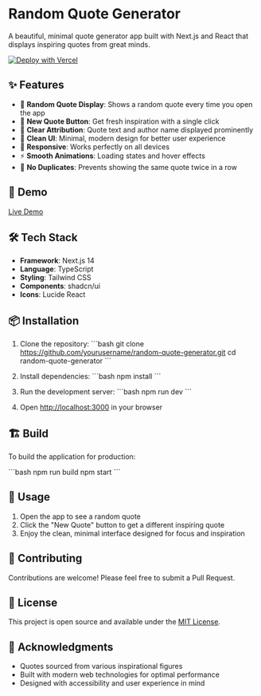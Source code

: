 # Random Quote Generator

A beautiful, minimal quote generator app built with Next.js and React that displays inspiring quotes from great minds.

[![Deploy with Vercel](https://vercel.com/button)](https://vercel.com/new/clone?repository-url=https%3A%2F%2Fgithub.com%2Fyourusername%2Frandom-quote-generator&project-name=random-quote-generator&repository-name=random-quote-generator)

## ✨ Features

- 🎯 **Random Quote Display**: Shows a random quote every time you open the app
- 🔄 **New Quote Button**: Get fresh inspiration with a single click
- 👤 **Clear Attribution**: Quote text and author name displayed prominently
- 🎨 **Clean UI**: Minimal, modern design for better user experience
- 📱 **Responsive**: Works perfectly on all devices
- ⚡ **Smooth Animations**: Loading states and hover effects
- 🚫 **No Duplicates**: Prevents showing the same quote twice in a row

## 🚀 Demo

[Live Demo](https://your-deployed-app-url.vercel.app)

## 🛠️ Tech Stack

- **Framework**: Next.js 14
- **Language**: TypeScript
- **Styling**: Tailwind CSS
- **Components**: shadcn/ui
- **Icons**: Lucide React

## 📦 Installation

1. Clone the repository:
   \`\`\`bash
   git clone https://github.com/yourusername/random-quote-generator.git
   cd random-quote-generator
   \`\`\`

2. Install dependencies:
   \`\`\`bash
   npm install
   \`\`\`

3. Run the development server:
   \`\`\`bash
   npm run dev
   \`\`\`

4. Open [http://localhost:3000](http://localhost:3000) in your browser

## 🏗️ Build

To build the application for production:

\`\`\`bash
npm run build
npm start
\`\`\`

## 📝 Usage

1. Open the app to see a random quote
2. Click the "New Quote" button to get a different inspiring quote
3. Enjoy the clean, minimal interface designed for focus and inspiration

## 🤝 Contributing

Contributions are welcome! Please feel free to submit a Pull Request.

## 📄 License

This project is open source and available under the [MIT License](LICENSE).

## 🙏 Acknowledgments

- Quotes sourced from various inspirational figures
- Built with modern web technologies for optimal performance
- Designed with accessibility and user experience in mind
